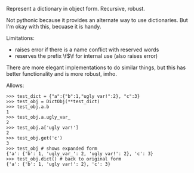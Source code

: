 Represent a dictionary in object form.  Recursive, robust.

Not pythonic because it provides an alternate way to use dictionaries.
But I'm okay with this, becuase it is handy.

Limitations:

   * raises error if there is a name conflict with reserved words
   * reserves the prefix \f$\f for internal use (also raises error)

There are more elegant implementations to do similar things, but this
has better functionality and is more robust, imho.

Allows:

    >>> test_dict = {"a":{"b":1,"ugly var!":2}, "c":3}
    >>> test_obj = DictObj(**test_dict)
    >>> test_obj.a.b
    1
    >>> test_obj.a.ugly_var_
    2
	>>> test_obj.a['ugly var!']
    2
	>>> test_obj.get('c')
    3
    >>> test_obj # shows expanded form
    {'a': {'b': 1, 'ugly_var_': 2, 'ugly var!': 2}, 'c': 3}
    >>> test_obj.dict() # back to original form
    {'a': {'b': 1, 'ugly var!': 2}, 'c': 3}

